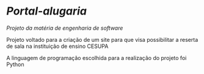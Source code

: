 # *Portal-alugaria*
*Projeto da matéria de engenharia de software*

Projeto voltado para a criação de um site para que visa possibilitar a reserta de sala na instituição de ensino CESUPA

A linguagem de programação escolhida para a realização do projeto foi Python

